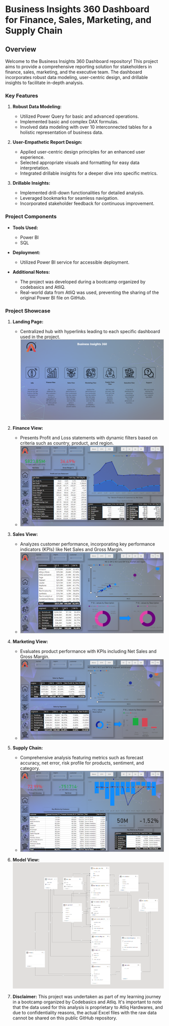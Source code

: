# Business Insights 360 Dashboard for Finance, Sales, Marketing, and Supply Chain

## Overview

Welcome to the Business Insights 360 Dashboard repository! This project aims to provide a comprehensive reporting solution for stakeholders in finance, sales, marketing, and the executive team. The dashboard incorporates robust data modeling, user-centric design, and drillable insights to facilitate in-depth analysis.

### Key Features

1. **Robust Data Modeling:**
   - Utilized Power Query for basic and advanced operations.
   - Implemented basic and complex DAX formulas.
   - Involved data modeling with over 10 interconnected tables for a holistic representation of business data.

2. **User-Empathetic Report Design:**
   - Applied user-centric design principles for an enhanced user experience.
   - Selected appropriate visuals and formatting for easy data interpretation.
   - Integrated drillable insights for a deeper dive into specific metrics.

3. **Drillable Insights:**
   - Implemented drill-down functionalities for detailed analysis.
   - Leveraged bookmarks for seamless navigation.
   - Incorporated stakeholder feedback for continuous improvement.

### Project Components

- **Tools Used:**
  - Power BI
  - SQL

- **Deployment:**
  - Utilized Power BI service for accessible deployment.

- **Additional Notes:**
  - The project was developed during a bootcamp organized by codebasics and AtliQ.
  - Real-world data from AtliQ was used, preventing the sharing of the original Power BI file on GitHub.

### Project Showcase

1. **Landing Page:**
   - Centralized hub with hyperlinks leading to each specific dashboard used in the project.
     ![Home](home.png)
    

2. **Finance View:**
   - Presents Profit and Loss statements with dynamic filters based on criteria such as country, product, and region.
   - ![FV](finance.png)
  

3. **Sales View:**
   - Analyzes customer performance, incorporating key performance indicators (KPIs) like Net Sales and Gross Margin.
   - ![SV](sales.png)
   

4. **Marketing View:**
   - Evaluates product performance with KPIs including Net Sales and Gross Margin.
   - ![Marketing View](marketing.png)
   

5. **Supply Chain:**
   - Comprehensive analysis featuring metrics such as forecast accuracy, net error, risk profile for products, sentiment, and category.
   - ![sc](sc.png)
  
6. **Model View:**
  ![mv](connections.png)
      
  




 7. **Disclaimer:**
This project was undertaken as part of my learning journey in a bootcamp organized by Codebasics and Atliq.
It's important to note that the data used for this analysis is proprietary to Atliq Hardwares, and due to confidentiality reasons, the actual Excel files with the raw data cannot be shared on this public GitHub repository.


